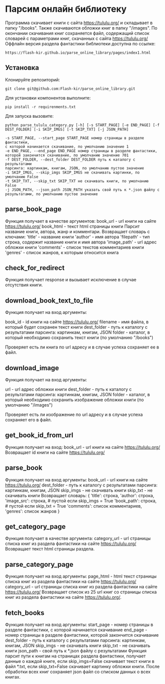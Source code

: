 # Парсим онлайн библиотеку

Программа скачивает книги с сайта https://tululu.org/ и складывает в папку "/books".
Также скачиваются обложки книг в папку "/images". По окончании скачивания книг сохраняется файл, содержащий список словарей с параметрами книг, скачанных с сайта https://tululu.org/
Оффлайн версия раздела фантастики библиотеки доступна по ссылке:

    https://flash-kir.github.io/parse_online_library/pages/index1.html
    

## Установка

Клонируйте репозиторий:

    git clone git@github.com:Flash-kir/parse_online_library.git

Для установки компонентов выполните:

    pip install -r requirenments.txt

Для запуска вызовите:

    python parse_tululu_category.py [-h] [-s START_PAGE] [-e END_PAGE] [-f DEST_FOLDER] [-i SKIP_IMGS] [-t SKIP_TXT] [-j JSON_PATH]

    -s START_PAGE, --start_page START_PAGE номер страницы в разделе фантастики, 
    с которой начинается скачивание, по умолчанию значение 1
    -e END_PAGE, --end_page END_PAGE номер страницы в разделе фантастики, 
    которой закончится скачивание, по умолчанию значение 701
    -f DEST_FOLDER, --dest_folder DEST_FOLDER путь к каталогу с результатами 
    парсинга: картинкам, книгам, JSON, по умолчанию пустое значение
    -i SKIP_IMGS, --skip_imgs SKIP_IMGS не скачивать картинки, по умолчанию False
    -t SKIP_TXT, --skip_txt SKIP_TXT не скачивать книги, по умолчанию False
    -j JSON_PATH, --json_path JSON_PATH указать свой путь к *.json файлу с результатами, по умолчанию пустое значение

## parse_book_page

Функция получает в качестве аргументов: 
book_url - url книги на сайте https://tululu.org/ 
book_html - текст html страницы книги
Парсит название книги, автора, жанр и комментари.
Возвращает словарь c ключами:
'title' - название книги
'author' - имя автора
'filepath' - тип строка, содержит название книги и имя автора
'image_path' - url адрес обложки книги
'comments' - список текстов комментариев книги
'genres' - список жанров, к которым относится книга

## check_for_redirect

Функция получает response и вызывает исключение в случае отсутствия книги.

## download_book_text_to_file

Функция получает на вход аргументы:

book_id - id книги на сайте https://tululu.org/
filename - имя файла, в который будет сохранен текст книги
dest_folder - путь к каталогу с результатами парсинга: картинкам, книгам, JSON
folder - каталог, в который необходимо сохранить текст книги (по умолчанию "/books")

Проверяет есть ли книга по url адресу и в случае успеха сохраняет ее в файл.

## download_image

Функция получает на вход аргументы:

url - url адрес обложки книги
dest_folder - путь к каталогу с результатами парсинга: картинкам, книгам, JSON
folder - каталог, в который необходимо сохранить изображение обложки книги (по умолчанию "/images")

Проверяет есть ли изображение по url адресу и в случае успеха сохраняет его в файл.

## get_book_id_from_url

Функция получает на вход:
book_url - url книги на сайте https://tululu.org/
Возвращает id книги на сайте https://tululu.org/

## parse_book

Функция получает на вход аргументы:
book_url - url книги на сайте https://tululu.org/
dest_folder - путь к каталогу с результатами парсинга: картинкам, книгам, JSON
skip_imgs - не скачивать книги
skip_txt - не скачивать книги
Возвращает словарь:
    {
        'title': строка,
        'author': строка,
        'image_src': строка, # пустой если skip_imgs = True
        'book_path': строка, # пустой если skip_txt = True
        'comments': список комментариев,
        'genres': список жанров
    }

## get_category_page

Функция получает в качестве аргумента:
category_url - url страницы списка книг из раздела фантастики на сайте https://tululu.org/
Возвращает текст html страницы раздела.

## parse_category_page

Функция получает на вход аргументы:
page_html - html текст страницы списка книг из раздела фантастики на сайте https://tululu.org/
category_url - url страницы списка книг из раздела фантастики на сайте https://tululu.org/
Возвращает список из 25 url книг со страницы списка книг из раздела фантастики на сайте https://tululu.org/.

## fetch_books

Функция получает на вход аргументы:
start_page - номер страницы в разделе фантастики, с которой начинается скачивание
end_page - номер страницы в разделе фантастики, которой закончится скачивание
dest_folder - путь к каталогу с результатами парсинга: картинкам, книгам, JSON
skip_imgs - не скачивать книги
skip_txt - не скачивать книги
json_path - свой путь к *.json файлу с результатами
Функция парсит пути к книгам на страницах раздела фантастики, получает данные о
каждой книге, если skip_imgs=False скачивает текст книги в файл *.txt, если 
skip_txt=False скачивает картинку обложки книги.
После обработки всех книг сохраняет json файл со списком данных о всех книгах.
